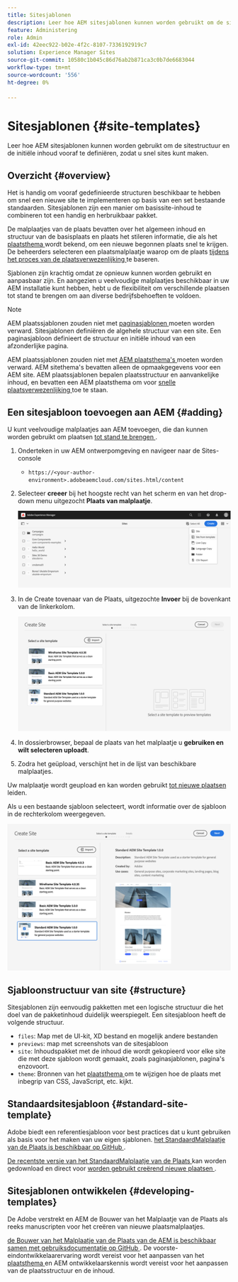 ```yaml
---
title: Sitesjablonen
description: Leer hoe AEM sitesjablonen kunnen worden gebruikt om de sitestructuur en de initiële inhoud vooraf te definiëren, zodat u snel sites kunt maken.
feature: Administering
role: Admin
exl-id: 42eec922-b02e-4f2c-8107-7336192919c7
solution: Experience Manager Sites
source-git-commit: 10580c1b045c86d76ab2b871ca3c0b7de6683044
workflow-type: tm+mt
source-wordcount: '556'
ht-degree: 0%

---
```


# Sitesjablonen {#site-templates}

Leer hoe AEM sitesjablonen kunnen worden gebruikt om de sitestructuur en de initiële inhoud vooraf te definiëren, zodat u snel sites kunt maken.

## Overzicht {#overview}

Het is handig om vooraf gedefinieerde structuren beschikbaar te hebben om snel een nieuwe site te implementeren op basis van een set bestaande standaarden. Sitesjablonen zijn een manier om basissite-inhoud te combineren tot een handig en herbruikbaar pakket.

De malplaatjes van de plaats bevatten over het algemeen inhoud en structuur van de basisplaats en plaats het stileren informatie, die als het [ plaatsthema ](site-themes.md) wordt bekend, om een nieuwe begonnen plaats snel te krijgen. De beheerders selecteren een plaatsmalplaatje waarop om de plaats [ tijdens het proces van de plaatsverwezenlijking ](create-site.md) te baseren.

Sjablonen zijn krachtig omdat ze opnieuw kunnen worden gebruikt en aanpasbaar zijn. En aangezien u veelvoudige malplaatjes beschikbaar in uw AEM installatie kunt hebben, hebt u de flexibiliteit om verschillende plaatsen tot stand te brengen om aan diverse bedrijfsbehoeften te voldoen.

>[!NOTE]
>
>AEM plaatssjablonen zouden niet met [ paginasjablonen ](/help/sites-cloud/authoring/page-editor/templates.md) moeten worden verward. Sitesjablonen definiëren de algehele structuur van een site. Een paginasjabloon definieert de structuur en initiële inhoud van een afzonderlijke pagina.
>
>AEM plaatssjablonen zouden niet met [ AEM plaatsthema&#39;s ](site-themes.md) moeten worden verward. AEM sitethema&#39;s bevatten alleen de opmaakgegevens voor een AEM site. AEM plaatssjablonen bepalen plaatsstructuur en aanvankelijke inhoud, en bevatten een AEM plaatsthema om voor [ snelle plaatsverwezenlijking ](create-site.md) toe te staan.

## Een sitesjabloon toevoegen aan AEM {#adding}

U kunt veelvoudige malplaatjes aan AEM toevoegen, die dan kunnen worden gebruikt om plaatsen [ tot stand te brengen ](create-site.md).

1. Onderteken in uw AEM ontwerpomgeving en navigeer naar de Sites-console

   * `https://<your-author-environment>.adobeaemcloud.com/sites.html/content`

1. Selecteer **creeer** bij het hoogste recht van het scherm en van het drop-down menu uitgezocht **Plaats van malplaatje**.

   ![ Creërend een plaats van een malplaatje ](../assets/create-site-from-template.png)

1. In de Create tovenaar van de Plaats, uitgezochte **Invoer** bij de bovenkant van de linkerkolom.

   ![ tovenaar van de creatie van de Plaats ](../assets/site-creation-wizard.png)

1. In dossierbrowser, bepaal de plaats van het malplaatje u **gebruiken en wilt selecteren uploadt**.

1. Zodra het geüpload, verschijnt het in de lijst van beschikbare malplaatjes.

Uw malplaatje wordt geupload en kan worden gebruikt [ tot nieuwe plaatsen ](create-site.md) leiden.

Als u een bestaande sjabloon selecteert, wordt informatie over de sjabloon in de rechterkolom weergegeven.

![ selecteer een malplaatje ](../assets/select-site-template.png)

## Sjabloonstructuur van site {#structure}

Sitesjablonen zijn eenvoudig pakketten met een logische structuur die het doel van de pakketinhoud duidelijk weerspiegelt. Een sitesjabloon heeft de volgende structuur.

* `files`: Map met de UI-kit, XD bestand en mogelijk andere bestanden
* `previews`: map met screenshots van de sitesjabloon
* `site`: Inhoudspakket met de inhoud die wordt gekopieerd voor elke site die met deze sjabloon wordt gemaakt, zoals paginasjablonen, pagina&#39;s enzovoort.
* `theme`: Bronnen van het [ plaatsthema ](site-themes.md) om te wijzigen hoe de plaats met inbegrip van CSS, JavaScript, etc. kijkt.

## Standaardsitesjabloon {#standard-site-template}

Adobe biedt een referentiesjabloon voor best practices dat u kunt gebruiken als basis voor het maken van uw eigen sjablonen. [ het StandaardMalplaatje van de Plaats is beschikbaar op GitHub ](https://github.com/adobe/aem-site-template-standard).

[ De recentste versie van het StandaardMalplaatje van de Plaats ](https://github.com/adobe/aem-site-template-standard/releases) kan worden gedownload en direct voor [ worden gebruikt creërend nieuwe plaatsen ](create-site.md).

## Sitesjablonen ontwikkelen {#developing-templates}

De Adobe verstrekt en AEM de Bouwer van het Malplaatje van de Plaats als reeks manuscripten voor het creëren van nieuwe plaatsmalplaatjes.

[ de Bouwer van het Malplaatje van de Plaats van de AEM is beschikbaar samen met gebruiksdocumentatie op GitHub ](https://github.com/adobe/aem-site-template-builder). De voorste-eindontwikkelaarervaring wordt vereist voor het aanpassen van het [ plaatsthema ](site-themes.md) en AEM ontwikkelaarskennis wordt vereist voor het aanpassen van de plaatsstructuur en de inhoud.
